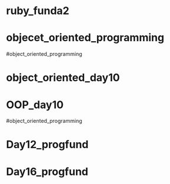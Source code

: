 # ruby_funda2
# objecet_oriented_programming
 #object_oriented_programming
# object_oriented_day10
# OOP_day10
#object_oriented_programming
# Day12_progfund
# Day16_progfund
